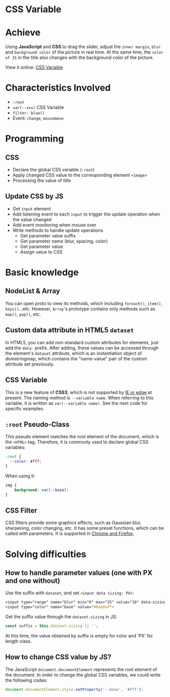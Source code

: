 # CSS Variable

# Achieve

Using **JavaScript** and **CSS** to drag the slider, adjust the `inner margin`, `blur` and `background color` of the picture in real time. At the same time, the `color of JS` in the title also changes with the background color of the picture.

View it online: [CSS Variable](https://kongpeter.github.io/JavaScript30/03%20-%20CSS%20Variables/)


# Characteristics Involved

* `:root`
* `var(--xxx)` CSS Variable
* `filter: blue()`
* Event: `change`, `mousemove`


# Programming

## CSS

* Declare the global CSS variable (`:root`) 
* Apply changed CSS value to the corresponding element `<image>` 
* Processing the value of title



## Update CSS by JS

* Get `input` element
* Add listening event to each `input` to trigger the update operation when the value changed
* Add event monitoring when mouse over
* Write methods to handle update operations
    * Get parameter value suffix
    * Get parameter name (blur, spacing, color)
    * Get parameter value
    * Assign value to CSS



# Basic knowledge

## NodeList & Array
You can open proto to view its methods, which including `foreach()`, `item()`, `keys()`...etc. However, `Array`'s prototype contains only methods such as `map()`, `pop()`, etc.



## Custom data attribute in HTML5 `dataset`
In HTML5, you can add non-standard custom attributes for elements, just add the `data-` prefix. After adding, these values can be accessed through the element's `dataset` attribute, which is an instantiation object of domstringmap, which contains the "name-value" pair of the custom attribute set previously.


## CSS Variable
This is a new feature of **CSS3**, which is not supported by [IE or edge](https://caniuse.com/#feat=css-variables) at present. The naming method is `--variable name`. When referring to this variable, it is written as `var(--variable name)`. See the next code for specific examples.


## `:root` Pseudo-Class
 This pseudo element matches the root element of the document, which is the `<HTML>` tag.
 Therefore, it is commonly used to declare global CSS variables: 

```css
:root {
  --color: #fff;
}
```

When using it:

```css
img {
    background: var(--base);
}
```


## CSS Filter
CSS filters provide some graphics effects, such as Gaussian blur, sharpening, color changing, etc. It has some preset functions, which can be called with parameters. It is supported in [Chrome and Firefox](https://caniuse.com/#search=filter).



# Solving difficulties

## How to handle parameter values (one with PX and one without)

Use the suffix with `dataset`, and set `<input data sizing: PX>`:

```css
<input type="range" name="blur" min="0" max="25" value="10" data-sizing="px">
<input type="color" name="base" value="#8aa8af">
```

Get the suffix value through the `dataset.sizing` in JS:

```javascript
const suffix = this.dataset.sizing || ''; 
```

At this time, the value obtained by suffix is empty for color and 'PX' for length class.


## How to change CSS value by JS?

The JavaScript `document.documentElement` represents the root element of the document. In order to change the global CSS variables, we could write the following codes:

```javascript
document.documentElement.style.setProperty('--base', '#fff');
```


